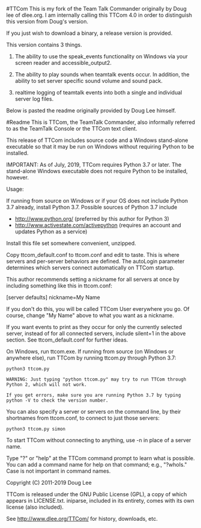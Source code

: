 #TTCom
This is my fork of the Team Talk Commander originally by Doug lee of dlee.org.
I am internally calling this TTCom 4.0 in order to distinguish this version from Doug's version.

If you just wish to download a binary, a release version is provided.

This version contains 3 things.

1. The ability to use the speak_events functionality on Windows via your screen reader and accessible_output2.

2. The ability to play sounds when teamtalk events occur. In addition, the ability to set server specific sound volume and sound pack.

3. realtime logging of teamtalk events into both a single and individual server log files.



Below is pasted the readme originally provided by Doug Lee himself.

#Readme
This is TTCom, the TeamTalk Commander, also informally referred to as
the TeamTalk Console or the TTCom text client.

This release of TTCom includes source code and a Windows stand-alone executable so that it may be run on Windows without requiring Python to
be installed.

IMPORTANT: As of July, 2019, TTCom requires Python 3.7 or later. The stand-alone Windows executable does not require Python to be installed, however.

Usage:

If running from source on Windows or if your OS does not include Python 3.7 already, install Python 3.7. Possible sources of Python 3.7 include
- http://www.python.org/ (preferred by this author for Python 3)
- http://www.activestate.com/activepython (requires an account and updates Python as a service)

Install this file set somewhere convenient, unzipped.

Copy ttcom_default.conf to ttcom.conf and edit to taste. This is where
servers and per-server behaviors are defined. The autoLogin parameter
determines which servers connect automatically on TTCom startup.

This author recommends setting a nickname for all servers at once by including something like this in ttcom.conf:

[server defaults]
nickname=My Name

If you don't do this, you will be called TTCom User everywhere you go.  Of course, change "My Name" above to what you want as a nickname.

If you want events to print as they occur for only the currently selected server, instead of for all connected servers, include silent=1 in
the above section. See ttcom_default.conf for further ideas.

On Windows, run ttcom.exe. If running from source (on Windows or anywhere else),
run TTCom by running ttcom.py through Python 3.7:

    python3 ttcom.py

	WARNING: Just typing "python ttcom.py" may try to run TTCom through Python 2, which will not work.

	If you get errors, make sure you are running Python 3.7 by typing python -V to check the version number.

You can also specify a server or servers on the command line, by their
shortnames from ttcom.conf, to connect to just those servers:

    python3 ttcom.py simon

To start TTCom without connecting to anything, use -n in place of a server name.

Type "?" or "help" at the TTCom command prompt to learn what is
possible. You can add a command name for help on that command; e.g.,
"?whoIs." Case is not important in command names.


Copyright (C) 2011-2019 Doug Lee

TTCom is released under the GNU Public License (GPL), a copy of which
appears in LICENSE.txt. iniparse, included in its entirety, comes with
its own license (also included).

See http://www.dlee.org/TTCom/ for history, downloads, etc.
